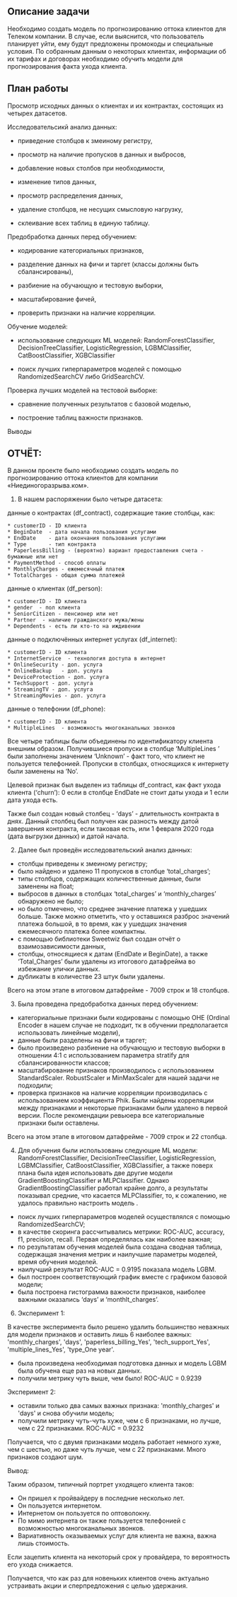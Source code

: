 ## Описание задачи

Необходимо создать модель по прогнозированию оттока клиентов для Телеком компании. 
В случае, если выяснится, что пользователь планирует уйти, ему будут предложены промокоды и специальные условия. 
По собранным данным о некоторых клиентах, информации об их тарифах и договорах необходимо обучить модели 
для прогнозирования факта ухода клиента.

## План работы

Просмотр исходных данных о клиентах и их контрактах, состоящих из четырех датасетов.

Исследовательсикй анализ данных:

- приведение столбцов к змеиному регистру,

- просмотр на наличие пропусков в данных и выбросов,

- добавление новых столбов при необходимости,

- изменение типов данных,

- просмотр распределения данных,

- удаление столбцов, не несущих смысловую нагрузку,

- склеивание всех таблиц в единую таблицу.

Предобработка данных перед обучением:

- кодирование категориальных признаков,

- разделение данных на фичи и таргет (классы должны быть сбалансированы),

- разбиение на обучающую и тестовую выборки,

- масштабирование фичей,

- проверить признаки на наличие корреляции.

Обучение моделей:

- использование следующих ML моделей: RandomForestClassifier, DecisionTreeClassifier, LogisticRegression, LGBMClassifier, CatBoostClassifier, XGBClassifier

- поиск лучших гиперпараметров моделей с помощью RandomizedSearchCV либо GridSearchCV.

Проверка лучших моделей на тестовой выборке:

- сравнение полученных результатов с базовой моделью,

- построение таблиц важности признаков.

Выводы


## ОТЧЁТ:
В данном проекте было необходимо создать модель по прогнозированию оттока клиентов для компании «Ниединогоразрыва.ком».

1. В нашем распоряжении было четыре датасета: 

данные о контрактах (df_contract), содержащие такие столбцы, как:

    * customerID - ID клиента
    * BeginDate  - дата начала пользования услугами
    * EndDate    - дата окончания пользования услугами 
    * Type       - тип контракта
    * PaperlessBilling - (вероятно) вариант предоставления счета - бумажные или нет
    * PaymentMethod - способ оплаты
    * MonthlyCharges - ежемесячный платеж
    * TotalCharges - общая сумма платежей
    
данные о клиентах (df_person):

    * customerID - ID клиента
    * gender  - пол клиента
    * SeniorCitizen - пенсионер или нет
    * Partner  - наличие гражданского мужа/жены
    * Dependents - есть ли кто-то на иждивении 
    
данные о подключённых интернет услугах (df_internet):

    * customerID - ID клиента
    * InternetService  - технология доступа в интернет
    * OnlineSecurity - доп. услуга 
    * OnlineBackup   - доп. услуга 
    * DeviceProtection - доп. услуга 
    * TechSupport - доп. услуга 
    * StreamingTV - доп. услуга 
    * StreamingMovies - доп. услуга 
    
данные о телефонии (df_phone):

    * customerID - ID клиента
    * MultipleLines  - возможность многоканальных звонков

Все четыре таблицы были объединены по идентификатору клиента внешним образом. Получившиеся пропуски в столбце ‘MultipleLines ’ были заполнены значением ‘Unknown’ - факт того, что клиент не пользуется телефонией. Пропуски в столбцах, относящихся к интернету были заменены на ‘No’.

Целевой признак был выделен из таблицы df_contract, как факт ухода клиента (‘churn’): 0 если в столбце EndDate не стоит даты ухода и 1 если дата ухода есть.

Также был создан новый столбец - ‘days’ - длительность контракта в днях. Данный столбец был получен как разность между датой завершения контракта, если таковая есть, или 1 февраля 2020 года (дата выгрузки данных) и датой начала. 

2. Далее был проведён исследовательский анализ данных:

- столбцы приведены к змеиному регистру;
- было найдено и удалено 11 пропусков в столбце ‘total_charges’;
- типы столбцов, содержащих количественные данные, были заменены на float;
- выбросов в данных в столбцах ‘total_charges’ и ‘monthly_charges’ обнаружено не было;
- но было отмечено, что среднее значение платежа у ушедших больше. Также можно отметить, что у оставшихся разброс значений платежа большой, в то время, как у ушедщих значения ежемесячного платежа более компактны. 
- с помощью библиотеки Sweetwiz был создан отчёт о взаимозависимости данных, 
-  cтолбцы, относящиеся к датам (EndDate и BeginDate), а также ‘Total_Charges’ были удалены из итогового датафрейма во избежание улички данных.
- дубликаты в количестве 23 штук были удалены.

Всего на этом этапе в итоговом датафрейме - 7009 строк и 18 столбцов. 

3. Была проведена предобработка данных перед обучением:

- категориальные признаки были кодированы с помощью OHE (Ordinal Encoder в нашем случае не подходит, тк в обучении предполагается использовать линейные модели),
- данные были разделены на фичи и таргет;
- было произведено разбиение на обучающую и тестовую выборки в отношении 4:1 с использованием параметра stratify для сбалансированности классов;
- масштабирование признаков производилось с использованием StandardScaler.  RobustScaler и MinMaxScaler для нашей задачи не подходили;
- проверка признаков на наличие корреляции производилась с использованием коэффициента Phik. Были найдены корреляции между признаками и некоторые признаками были удалено в первой версии. После рекомендации ревьюера все категориальные признаки были оставлены. 

Всего на этом этапе в итоговом датафрейме - 7009 строк и 22 столбца. 

4. Для обучения были использованы следующие ML модели: RandomForestClassifier, DecisionTreeClassifier, LogisticRegression, LGBMClassifier, CatBoostClassifier, XGBClassifier, а также поверх плана была идея использовать две другие модели  GradientBoostingClassifier и MLPClassifier. 
Однако GradientBoostingClassifier работал крайне долго, а результаты показывал средние, что касается MLPClassifier, то, к сожалению, не удалось правильно настроить модель .
- поиск лучших гиперпараметров моделей осуществлялся с помощью RandomizedSearchCV;
- в качестве скоринга рассчитывались метрики: ROC-AUC, accuracy, f1, precision, recall. Первая определялась как наиболее важная;
- по результатам обучения моделей была создана сводная таблица, содержащая значения  метрик и наилучшие параметры моделей, время обучения моделей. 
- наилучший результат  ROC-AUC = 0.9195 показала модель LGBM.
- был построен соответствующий график вместе с графиком базовой модели;
- была построена гистограмма важности признаков, наиболее важными оказались ‘days’ и ‘monthlt_charges’. 

6.  Эксперимент 1:

В качестве эксперимента было решено удалить большинство неважных для модели признаков и оставить лишь 6 наиболее важных: 'monthly_charges', 'days', 'paperless_billing_Yes', 'tech_support_Yes',  'multiple_lines_Yes', 'type_One year'. 

   - была произведена необходимая подготовка данных и модель LGBM была обучена еще раз на новых данных.
   - получили метрику чуть выше, чем было! ROC-AUC = 0.9239
   
Эксперимент 2: 

- оставили только два самых важных признака: 'monthly_charges' и 'days' и снова обучили модель;
- получили метрику чуть-чуть хуже, чем с 6 признаками, но лучше, чем с 22 признаками. ROC-AUC = 0.9232

Получается, что с двумя признаками модель работает немного хуже, чем с шестью, но даже чуть лучше, чем с 22 признаками. Много признаков создают шум. 

Вывод:

Таким образом, типичный портрет уходящего клиента таков: 

-  Он пришел к пройвайдеру в последние несколько лет.
-  Он пользуется интернетом. 
-  Интернетом он пользуется по оптоволокну.
-  По мимо интернета он также пользуется телефонией с возможностью многоканальных звонков. 
-  Вариативность оказываемых услуг для клиента не важна, важна лишь стоимость. 

Если зацепить клиента на некоторый срок у провайдера, то вероятность его ухода снижается. 

Получается, что как раз для новеньких клиентов очень актуально устраивать акции и сперпредложения с целью удержания. 
